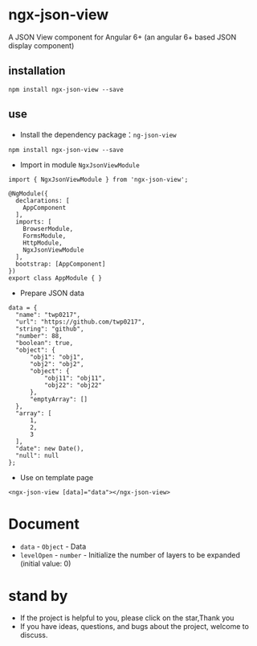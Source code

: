 # ngx-json-view
A JSON View component for Angular 6+ (an angular 6+ based JSON display component)

## installation

```
npm install ngx-json-view --save
```

## use
- Install the dependency package：`ng-json-view`

```
npm install ngx-json-view --save
```

- Import in module `NgxJsonViewModule`

```
import { NgxJsonViewModule } from 'ngx-json-view';

@NgModule({
  declarations: [
    AppComponent
  ],
  imports: [
    BrowserModule,
    FormsModule,
    HttpModule,
    NgxJsonViewModule
  ],
  bootstrap: [AppComponent]
})
export class AppModule { }
```

- Prepare JSON data

```
data = {
  "name": "twp0217",
  "url": "https://github.com/twp0217",
  "string": "github",
  "number": 88,
  "boolean": true,
  "object": {
      "obj1": "obj1",
      "obj2": "obj2",
      "object": {
          "obj11": "obj11",
          "obj22": "obj22"
      },
      "emptyArray": []
  },
  "array": [
      1,
      2,
      3
  ],
  "date": new Date(),
  "null": null
};
```

- Use on template page

```
<ngx-json-view [data]="data"></ngx-json-view>
```

# Document
- `data` - `Object` - Data
- `levelOpen` - `number` - Initialize the number of layers to be expanded (initial value: 0)

# stand by

- If the project is helpful to you, please click on the star,Thank you
- If you have ideas, questions, and bugs about the project, welcome to discuss.
